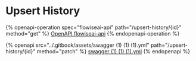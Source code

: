 # Upsert History

{% openapi-operation spec="flowiseai-api" path="/upsert-history/{id}" method="get" %}
[OpenAPI flowiseai-api](https://gitbook-x-prod-openapi.4401d86825a13bf607936cc3a9f3897a.r2.cloudflarestorage.com/raw/238edaa326f0ca4057047699b251f09b359ab0c2a5d5201f7095b100792cf411.txt?X-Amz-Algorithm=AWS4-HMAC-SHA256&X-Amz-Content-Sha256=UNSIGNED-PAYLOAD&X-Amz-Credential=dce48141f43c0191a2ad043a6888781c%2F20250622%2Fauto%2Fs3%2Faws4_request&X-Amz-Date=20250622T114123Z&X-Amz-Expires=172800&X-Amz-Signature=5dd4b3343a1c2a841e205191e3862f26b17fd1af871cb148ed64f6c7ad8048f1&X-Amz-SignedHeaders=host&x-amz-checksum-mode=ENABLED&x-id=GetObject)
{% endopenapi-operation %}

{% openapi src="../.gitbook/assets/swagger (1) (1) (1).yml" path="/upsert-history/{id}" method="patch" %}
[swagger (1) (1) (1).yml](<../.gitbook/assets/swagger (1) (1) (1).yml>)
{% endopenapi %}
